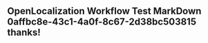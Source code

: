 <properties
ms.topic="hero-topic"
ms.test1="hero-topic"
ms.test2="test"/>


## OpenLocalization Workflow Test MarkDown 0affbc8e-43c1-4a0f-8c67-2d38bc503815 thanks!



<!--HONumber=Jul16_HO2-->


